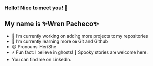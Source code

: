 ### Hello! Nice to meet you! 👋

 ## My name is ✨Wren Pacheco✨

- 🔭 I’m currently working on adding more projects to my repositories
- 🌱 I’m currently learning more on Git and Github
- 😄 Pronouns: Her/She
- ⚡ Fun fact: I believe in ghosts! 👻 Spooky stories are welcome here.
- You can find me on LinkedIn.
